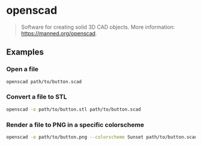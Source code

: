 # openscad

> Software for creating solid 3D CAD objects. More information: <https://manned.org/openscad>.

## Examples

### Open a file

```bash
openscad path/to/button.scad
```

### Convert a file to STL

```bash
openscad -o path/to/button.stl path/to/button.scad
```

### Render a file to PNG in a specific colorscheme

```bash
openscad -o path/to/button.png --colorscheme Sunset path/to/button.scad
```
